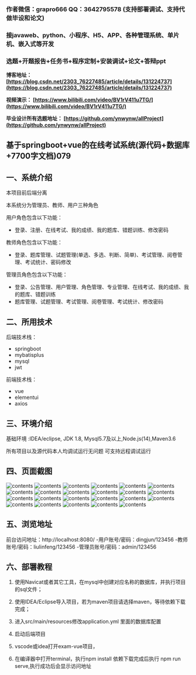 ### 作者微信：grapro666 QQ：3642795578 (支持部署调试、支持代做毕设和论文)

### 接javaweb、python、小程序、H5、APP、各种管理系统、单片机、嵌入式等开发

### 选题+开题报告+任务书+程序定制+安装调试+论文+答辩ppt

**博客地址：
[https://blog.csdn.net/2303_76227485/article/details/131224737](https://blog.csdn.net/2303_76227485/article/details/131224737)**

**视频演示：
[https://www.bilibili.com/video/BV1rV411u7TG/](https://www.bilibili.com/video/BV1rV411u7TG/)**

**毕业设计所有选题地址：
[https://github.com/ynwynw/allProject](https://github.com/ynwynw/allProject)**

## 基于springboot+vue的在线考试系统(源代码+数据库+7700字文档)079

## 一、系统介绍
本项目前后端分离

本系统分为管理员、教师、用户三种角色

用户角色包含以下功能：
- 登录、注册、在线考试、我的成绩、我的题库、错题训练、修改密码

教师角色包含以下功能：
- 登录、题库管理、试题管理(单选、多选、判断、简单)、考试管理、阅卷管理、考试统计、密码修改

管理员角色包含以下功能：
- 登录、公告管理、用户管理、角色管理、专业管理、在线考试、我的成绩、我的题库、错题训练
- 题库管理、试题管理、考试管理、阅卷管理、考试统计、修改密码

## 二、所用技术

后端技术栈：

- springboot
- mybatisplus
- mysql
- jwt

前端技术栈：

- vue
- elementui
- axios



## 三、环境介绍

基础环境 :IDEA/eclipse, JDK 1.8, Mysql5.7及以上,Node.js(14),Maven3.6

所有项目以及源代码本人均调试运行无问题 可支持远程调试运行

## 四、页面截图

![contents](./picture/picture1.png)
![contents](./picture/picture2.png)
![contents](./picture/picture3.png)
![contents](./picture/picture4.png)
![contents](./picture/picture5.png)
![contents](./picture/picture6.png)
![contents](./picture/picture7.png)
![contents](./picture/picture8.png)
![contents](./picture/picture9.png)
![contents](./picture/picture10.png)
![contents](./picture/picture11.png)
![contents](./picture/picture12.png)
![contents](./picture/picture13.png)
![contents](./picture/picture14.png)
![contents](./picture/picture15.png)
![contents](./picture/picture16.png)
![contents](./picture/picture17.png)
![contents](./picture/picture18.png)
![contents](./picture/picture19.png)
![contents](./picture/picture20.png)
![contents](./picture/picture21.png)
![contents](./picture/picture22.png)
![contents](./picture/picture23.png)

## 五、浏览地址
前台访问地址：http://localhost:8080/
-用户账号/密码：dingjun/123456
-教师账号/密码：liulinfeng/123456
-管理员账号/密码：admin/123456

## 六、部署教程

1. 使用Navicat或者其它工具，在mysql中创建对应名称的数据库，并执行项目的sql文件；

2. 使用IDEA/Eclipse导入项目，若为maven项目请选择maven，等待依赖下载完成；

3. 进入src/main/resources修改application.yml 里面的数据库配置

4. 启动后端项目

5. vscode或idea打开exam-vue项目，

6. 在编译器中打开terminal，执行npm install 依赖下载完成后执行 npm run serve,执行成功后会显示访问地址





